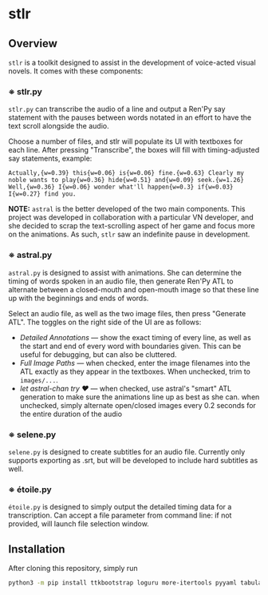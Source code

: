 # stlr

## Overview

`stlr` is a toolkit designed to assist in the development of voice-acted visual novels. It comes with these components:

### ※ stlr.py
`stlr.py` can transcribe the audio of a line and output a Ren'Py say statement with the pauses between words notated in an effort to have the text scroll alongside the audio.

Choose a number of files, and stlr will populate its UI with textboxes for each line. After pressing "Transcribe", the boxes will fill with timing-adjusted say statements, example:

```Actually,{w=0.39} this{w=0.06} is{w=0.06} fine.{w=0.63} Clearly my noble wants to play{w=0.36} hide{w=0.51} and{w=0.09} seek.{w=1.26} Well,{w=0.36} I{w=0.06} wonder what'll happen{w=0.3} if{w=0.03} I{w=0.27} find you.```

**NOTE:** `astral` is the better developed of the two main components. This project was developed in collaboration with a particular VN developer, and she decided to scrap the text-scrolling aspect of her game and focus more on the animations. As such, `stlr` saw an indefinite pause in development.

### ※ astral.py

`astral.py` is designed to assist with animations. She can determine the timing of words spoken in an audio file, then generate Ren'Py ATL to alternate between a closed-mouth and open-mouth image so that these line up with the beginnings and ends of words.

Select an audio file, as well as the two image files, then press "Generate ATL". The toggles on the right side of the UI are as follows:

- *Detailed Annotations* — show the exact timing of every line, as well as the start and end of every word with boundaries given. This can be useful for debugging, but can also be cluttered.
- *Full Image Paths* — when checked, enter the image filenames into the ATL exactly as they appear in the textboxes. When unchecked, trim to `images/...`.
- *let astral-chan try ♥* — when checked, use astral's "smart" ATL generation to make sure the animations line up as best as she can. when unchecked, simply alternate open/closed images every 0.2 seconds for the entire duration of the audio

### ※ selene.py

`selene.py` is designed to create subtitles for an audio file. Currently only supports exporting as .srt, but will be developed to include hard subtitles as well.

### ※ étoile.py

`étoile.py` is designed to simply output the detailed timing data for a transcription. Can accept a file parameter from command line: if not provided, will launch file selection window.


## Installation

After cloning this repository, simply run

```sh
python3 -m pip install ttkbootstrap loguru more-itertools pyyaml tabulate[wide-chars] git+https://github.com/jianfch/stable-ts.git
```